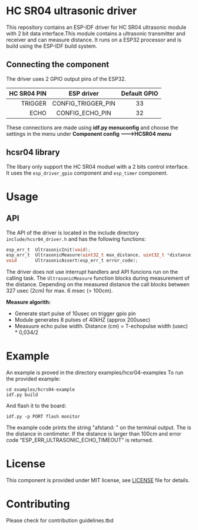 # HC SR04 ultrasonic driver

This repository contains an ESP-IDF driver for HC SR04 ultrasonic module with 2 bit data interface.This
module contains a ultrasonic transmitter and receiver and can measure distance. It runs on a ESP32 processor and is build using the ESP-IDF build system.

## Connecting the component

The driver uses 2 GPIO output pins of the ESP32.


| HC SR04 PIN  | ESP driver                 | Default GPIO
| ------------:|:--------------------------:| :-----------:|
| TRIGGER      | CONFIG_TRIGGER_PIN         | 33           |
| ECHO         | CONFIG_ECHO_PIN            | 32           |


These connections are made using **idf.py menuconfig** and choose the settings in the menu under **Component config --->HCSR04 menu**

## hcsr04 library

The libary only support the HC SR04 moduel  with a 2 bits control interface.
It uses the ```esp_driver_gpio``` component and ```esp_timer``` component.

# Usage

## API
The API of the driver is located in the include directory ```include/hcsr04_driver.h``` and has the following functions:

```C
esp_err_t  UltrasonicInit(void);
esp_err_t  UltrasonicMeasure(uint32_t max_distance, uint32_t *distance);
void       UltrasonicAssert(esp_err_t error_code);
```
The driver does not use interrupt handlers and API funcions run on the calling task. The ```UltrasonicMeasure``` function blocks during measurement of the distance. Depending on the measured distance the call blocks between 327 usec (2cm) for max. 6 msec (> 100cm).

**Measure algorith:**

- Generate start pulse of 10usec on trigger gpio pin
- Module generates 8 pulses of 40kHZ (approx 200usec)
- Measuure echo pulse width. Distance (cm) = T-echopulse width (usec) * 0,034/2

# Example

An example is proved in the directory examples/hcsr04-examples
To run the provided example:

```shell
cd examples/hcrs04-example
idf.py build
```
And flash it to the board:
``` shell
idf.py -p PORT flash monitor
```
The example code prints the string "afstand: <afstand> " on the terminal output. The <distance> is the distance in centimeter. If the distance is larger than 100cm and error code "ESP_ERR_ULTRASONIC_ECHO_TIMEOUT" is returned.


# License

This component is provided under MIT license, see [LICENSE](LICENSE.txt) file for details.

# Contributing

Please check for contribution guidelines.tbd